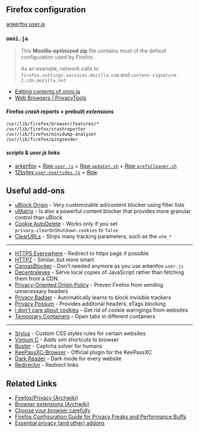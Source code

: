 ## Firefox configuration

[ankerfox user.js](https://raw.githubusercontent.com/arkenfox/user.js/master/user.js)

### `omni.ja`
> This **Mozilla-optimized zip** file contains most of the default configuration used by Firefox.
>
> As an example, network calls to `firefox.settings.services.mozilla.com` and `content-signature-2.cdn.mozilla.net`

- [Editing contents of omni.ja](https://wiki.archlinux.org/index.php/Firefox/Privacy#Editing_the_contents_of_omni.ja)
- [Web Browsers | PrivacyTools](https://www.privacytools.io/browsers)

#### Firefox *crash reports* + prebuilt *extensions*
```
/usr/lib/firefox/browser/features/*
/usr/lib/firefox/crashreporter
/usr/lib/firefox/minidump-analyzer
/usr/lib/firefox/pingsender
```
#### *scripts* & *user.js* links
- [arkenfox](https://github.com/arkenfox/user.js) +
[*Raw* `user.js`](https://raw.githubusercontent.com/arkenfox/user.js/master/user.js) +
[*Raw* `updater.sh`](https://raw.githubusercontent.com/arkenfox/user.js/master/updater.sh) +
[*Raw* `prefsCleaner.sh`](https://raw.githubusercontent.com/arkenfox/user.js/master/prefsCleaner.sh)
- [12bytes `user-overrides.js`](https://codeberg.org/12bytes.org/Firefox-user.js-supplement) + 
[*Raw*](https://codeberg.org/12bytes.org/Firefox-user.js-supplement/raw/branch/master/user-overrides.js)

## Useful add-ons
- [uBlock Origin](https://addons.mozilla.org/en-US/firefox/addon/ublock-origin/) - Very customizable ad/content blocker using filter lists
- [uMatrix](https://addons.mozilla.org/en-US/firefox/addon/umatrix/) - Is also a powerful content blocker that provides more granular control than uBlock
- [Cookie AutoDelete](https://addons.mozilla.org/en-US/firefox/addon/cookie-autodelete/) - Works only if you set `privacy.clearOnShutdown.cookies` to `false`
- [ClearURLs](https://addons.mozilla.org/en-US/firefox/addon/clearurls/) - Strips many tracking parameters, such as the `utm_*`
---

- [HTTPS Everywhere](https://addons.mozilla.org/en-US/firefox/addon/https-everywhere/) - Redirect to https page if possible
- [HTTPZ](https://addons.mozilla.org/en-US/firefox/addon/httpz/) - Similar, but more smart
- [CanvasBlocker](https://addons.mozilla.org/en-US/firefox/addon/canvasblocker/) - Don't needed anymore as you use arkenfox `user.js`
- [Decentraleyes](https://addons.mozilla.org/en-US/firefox/addon/decentraleyes/) - Serve local copies of JavaScript rather than fetching them from a CDN.
- [Privacy-Oriented Origin Policy](https://addons.mozilla.org/en-US/firefox/addon/privacy-oriented-origin-policy/) - Preven Firefox from sending unnecessary headers
- [Privacy Badger](https://addons.mozilla.org/en-US/firefox/addon/privacy-badger17/) - Automatically learns to block invisible trackers
- [Privacy Possum](https://addons.mozilla.org/en-US/firefox/addon/privacy-possum/) - Provides additonal headers, eTags blocking
- [I don't care about cookies](https://addons.mozilla.org/en-US/firefox/addon/i-dont-care-about-cookies/) - Get rid of cookie warngings from websites
- [Temporary Containers](https://addons.mozilla.org/en-US/firefox/addon/temporary-containers/) - Open tabs in different containers
---

- [Stylus](https://addons.mozilla.org/en-US/firefox/addon/styl-us/) - Custom CSS styles rules for certain websites
- [Vimium C](https://addons.mozilla.org/en-US/firefox/addon/vimium-c/) - Adds *vim* shortcuts to browser
- [Buster](https://addons.mozilla.org/en-US/firefox/addon/buster-captcha-solver/) - Captcha solver for humans
- [KeePassXC-Browser](https://addons.mozilla.org/en-US/firefox/addon/keepassxc-browser/) - Official plugin for the KeePassXC
- [Dark Reader](https://addons.mozilla.org/en-US/firefox/addon/darkreader/) - Dark mode for every website
- [Redirector](https://addons.mozilla.org/en-US/firefox/addon/redirector/) - Redirect links

## Related Links
- [Firefox/Privacy (Archwiki)](https://wiki.archlinux.org/index.php/Firefox/Privacy)
- [Browser extensions (Archwiki)](https://wiki.archlinux.org/index.php/Browser_extensions)
- [Choose your browser carefully](https://unixsheikh.com/articles/choose-your-browser-carefully.html#tweaking-firefox)
- [Firefox Configuration Guide for Privacy Freaks and Performance Buffs](https://12bytes.org/articles/tech/firefox/firefoxgecko-configuration-guide-for-privacy-and-performance-buffs/)
- [Essential privacy (and other) addons](https://digdeeper.neocities.org/ghost/addons.html)
